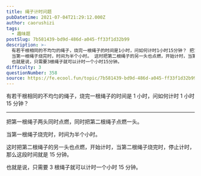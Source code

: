 ```yaml
---
title: 绳子计时问题
pubDatetime: 2021-07-04T21:29:12.000Z
author: caorushizi
tags:
  - 趣味题
postSlug: 7b581439-bd9d-486d-a045-ff33f1d32b99
description: >-
  有若干根相同的不均匀的绳子，烧完一根绳子的时间是1小时，问如何计时1小时15分钟？ 把第一根绳子两头同时点燃，同时把第二根绳子点燃一头。
  当第一根绳子烧完时，时间为半个小时。 这时把第二根绳子的另一头也点燃，开始计时，当第二根绳子烧完时，停止计时，那么这段时间就是15分钟。
  也就是说，只需要3根绳子就可以计时一个小时15分钟。
difficulty: 3
questionNumber: 358
source: https://fe.ecool.fun/topic/7b581439-bd9d-486d-a045-ff33f1d32b99
---
```


有若干根相同的不均匀的绳子，烧完一根绳子的时间是 1 小时，问如何计时 1 小时 15 分钟？

---

把第一根绳子两头同时点燃，同时把第二根绳子点燃一头。

当第一根绳子烧完时，时间为半个小时。

这时把第二根绳子的另一头也点燃，开始计时，当第二根绳子烧完时，停止计时，那么这段时间就是 15 分钟。

也就是说，只需要 3 根绳子就可以计时一个小时 15 分钟。
